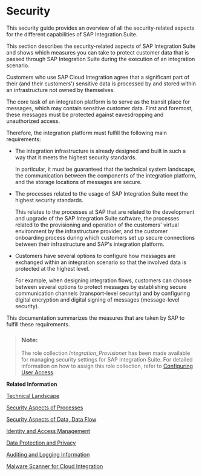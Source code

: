 <!-- loioa58b2400b3094009988a53b0a63b455a -->

# Security

This security guide provides an overview of all the security-related aspects for the different capabilities of SAP Integration Suite.



This section describes the security-related aspects of SAP Integration Suite and shows which measures you can take to protect customer data that is passed through SAP Integration Suite during the execution of an integration scenario.

Customers who use SAP Cloud Integration agree that a significant part of their \(and their customers'\) sensitive data is processed by and stored within an infrastructure not owned by themselves.

The core task of an integration platform is to serve as the transit place for messages, which may contain sensitive customer data. First and foremost, these messages must be protected against eavesdropping and unauthorized access.

Therefore, the integration platform must fulfill the following main requirements:

-   The integration infrastructure is already designed and built in such a way that it meets the highest security standards.

    In particular, it must be guaranteed that the technical system landscape, the communication between the components of the integration platform, and the storage locations of messages are secure.

-   The processes related to the usage of SAP Integration Suite meet the highest security standards.

    This relates to the processes at SAP that are related to the development and upgrade of the SAP Integration Suite software, the processes related to the provisioning and operation of the customers' virtual environment by the infrastructure provider, and the customer onboarding process during which customers set up secure connections between their infrastructure and SAP's integration platform.

-   Customers have several options to configure how messages are exchanged within an integration scenario so that the involved data is protected at the highest level.

    For example, when designing integration flows, customers can choose between several options to protect messages by establishing secure communication channels \(transport-level security\) and by configuring digital encryption and digital signing of messages \(message-level security\).


This documentation summarizes the measures that are taken by SAP to fulfill these requirements.



> ### Note:  
> The role collection *Integration\_Provisioner* has been made available for managing security settings for SAP Integration Suite. For detailed information on how to assign this role collection, refer to [Configuring User Access](../20-Working_with_SAP_Integration_Suite_Home/configuring-user-access-2c6214a.md).

**Related Information**  


[Technical Landscape](technical-landscape-daea676.md "")

[Security Aspects of Processes](security-aspects-of-processes-51e36ff.md "Processes that are related to the provisioning, update, and usage of SAP Integration Suite meet the highest security standards.")

[Security Aspects of Data, Data Flow](security-aspects-of-data-data-flow-55c45ab.md "")

[Identity and Access Management](identity-and-access-management-77868c2.md "")

[Data Protection and Privacy](data-protection-and-privacy-3df9abf.md "")

[Auditing and Logging Information](auditing-and-logging-information-86a75cd.md "Here you can find a list of the security events that are logged by SAP Integration Suite.")

[Malware Scanner for Cloud Integration](malware-scanner-for-cloud-integration-37df657.md "Scan your design time artifacts for malware before the users upload them to the tenant.")

